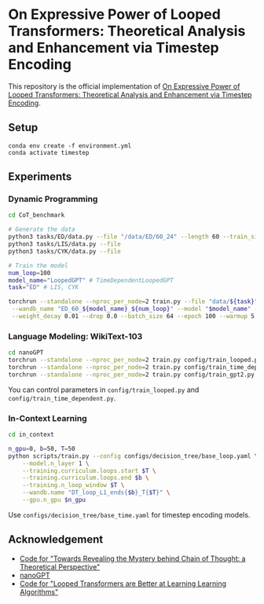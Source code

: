 # On Expressive Power of Looped Transformers: Theoretical Analysis and Enhancement via Timestep Encoding

This repository is the official implementation of [On Expressive Power of Looped Transformers: Theoretical Analysis and Enhancement via Timestep Encoding](https://arxiv.org/abs/2410.01405).

## Setup

```shell
conda env create -f environment.yml
conda activate timestep
```

## Experiments

### Dynamic Programming

```bash
cd CoT_benchmark

# Generate the data
python3 tasks/ED/data.py --file "/data/ED/60_24" --length 60 --train_size 1e6 --test_size 1e3 --using 24 # Here `using` + 2 = the max size of working vocabulary.
python3 tasks/LIS/data.py --file 
python3 tasks/CYK/data.py --file 

# Train the model
num_loop=100
model_name="LoopedGPT" # TimeDependentLoopedGPT
task="ED" # LIS, CYK

torchrun --standalone --nproc_per_node=2 train.py --file "data/${task}" --folder "tasks/${task}" --output_dir "output/${task}/${model_name}_${num_loop}" \
 --wandb_name "ED_60_${model_name}_${num_loop}" --model "$model_name" --maxlen 127 --maxdata 127 --vocab 211 --num_range 180 --learning_rate 1e-4 \
 --weight_decay 0.01 --drop 0.0 --batch_size 64 --epoch 100 --warmup 5 --dmodel 256 --head 4 --num_layer 1 --num_loop "$num_loop"
```

### Language Modeling: WikiText-103

```bash
cd nanoGPT
torchrun --standalone --nproc_per_node=2 train.py config/train_looped.py
torchrun --standalone --nproc_per_node=2 train.py config/train_time_dependent.py
torchrun --standalone --nproc_per_node=2 train.py config/train_gpt2.py
```
You can control parameters in `config/train_looped.py` and `config/train_time_dependent.py`.

### In-Context Learning

```bash
cd in_context

n_gpu=0, b=50, T=50
python scripts/train.py --config configs/decision_tree/base_loop.yaml \
    --model.n_layer 1 \
    --training.curriculum.loops.start $T \
    --training.curriculum.loops.end $b \
    --training.n_loop_window $T \
    --wandb.name "DT_loop_L1_ends{$b}_T{$T}" \
    --gpu.n_gpu $n_gpu
```
Use `configs/decision_tree/base_time.yaml` for timestep encoding models.

## Acknowledgement

- [Code for "Towards Revealing the Mystery behind Chain of Thought: a Theoretical Perspective"](https://github.com/guyuntian/CoT_benchmark)
- [nanoGPT](https://github.com/karpathy/nanoGPT)
- [Code for "Looped Transformers are Better at Learning Learning Algorithms"](https://github.com/Leiay/looped_transformer)
